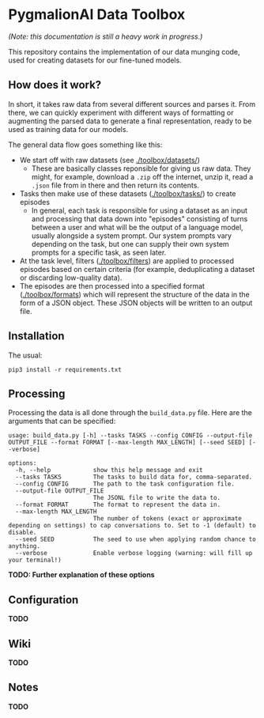 # PygmalionAI Data Toolbox

*(Note: this documentation is still a heavy work in progress.)*

This repository contains the implementation of our data munging code, used for creating datasets for our fine-tuned models.

## How does it work?

In short, it takes raw data from several different sources and parses it. From there, we can quickly experiment with different ways of formatting or augmenting the parsed data to generate a final representation, ready to be used as training data for our models.

The general data flow goes something like this:

- We start off with raw datasets (see [./toolbox/datasets/](./toolbox/datasets/))
  - These are basically classes reponsible for giving us raw data. They might, for example, download a `.zip` off the internet, unzip it, read a `.json` file from in there and then return its contents.
- Tasks then make use of these datasets ([./toolbox/tasks/](./toolbox/tasks/)) to create episodes
  - In general, each task is responsible for using a dataset as an input and processing that data down into "episodes" consisting of turns between a user and what will be the output of a language model, usually alongside a system prompt. Our system prompts vary depending on the task, but one can supply their own system prompts for a specific task, as seen later.
- At the task level, filters ([./toolbox/filters](./toolbox/filters/)) are applied to processed episodes based on certain criteria (for example, deduplicating a dataset or discarding low-quality data).
- The episodes are then processed into a specified format ([./toolbox/formats](./toolbox/formats/)) which will represent the structure of the data in the form of a JSON object. These JSON objects will be written to an output file.

## Installation
The usual:

`pip3 install -r requirements.txt`

## Processing

Processing the data is all done through the `build_data.py` file. Here are the arguments that can be specified:

```
usage: build_data.py [-h] --tasks TASKS --config CONFIG --output-file OUTPUT_FILE --format FORMAT [--max-length MAX_LENGTH] [--seed SEED] [--verbose]

options:
  -h, --help            show this help message and exit
  --tasks TASKS         The tasks to build data for, comma-separated.
  --config CONFIG       The path to the task configuration file.
  --output-file OUTPUT_FILE
                        The JSONL file to write the data to.
  --format FORMAT       The format to represent the data in.
  --max-length MAX_LENGTH
                        The number of tokens (exact or approximate depending on settings) to cap conversations to. Set to -1 (default) to disable.
  --seed SEED           The seed to use when applying random chance to anything.
  --verbose             Enable verbose logging (warning: will fill up your terminal!)
```

**TODO: Further explanation of these options**

## Configuration
**TODO**

## Wiki
**TODO**

## Notes
**TODO**
